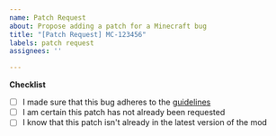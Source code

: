 ```yaml
---
name: Patch Request
about: Propose adding a patch for a Minecraft bug
title: "[Patch Request] MC-123456"
labels: patch request
assignees: ''

---
```


**Checklist**
- [ ] I made sure that this bug adheres to the [guidelines](https://github.com/W-OVERFLOW/Debugify/blob/1.18/GUIDELINES.md)
- [ ] I am certain this patch has not already been requested
- [ ] I know that this patch isn't already in the latest version of the mod
